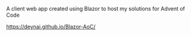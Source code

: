 A client web app created using Blazor to host my solutions for Advent of Code

https://deynai.github.io/Blazor-AoC/
